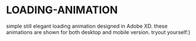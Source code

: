 # LOADING-ANIMATION
simple still elegant loading animation designed in Adobe XD.
these animations are shown for both desktop and mobile version.
tryout yourself:)
